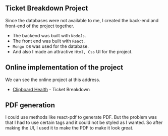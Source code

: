 ## Ticket Breakdown Project
Since the databases were not available to me, I created the back-end and front-end of the project together.

- The backend was built with `NodeJs`.
- The front end was built with `React`.
- `Mongo DB` was used for the database.
- And also I made an attractive `Html, Css` UI for the project.



## Online implementation of the project
We can see the online project at this address.
- [Clipboard Health](https://clipboardhealth.imanghorbani.com/) - Ticket Breakdown


## PDF generation
I could use methods like react-pdf to generate PDF.
But the problem was that I had to use certain tags and it could not be styled as I wanted. So after making the UI, I used it to make the PDF to make it look great.